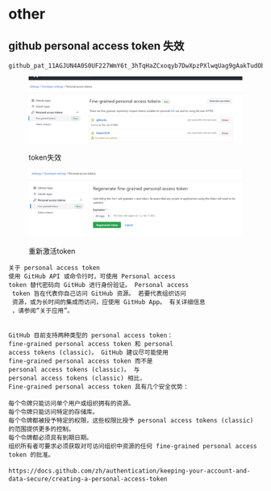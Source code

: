 # other

## github personal access token 失效

```
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
```

<figure><img src=".gitbook/assets/image (1).png" alt=""><figcaption><p>token失效</p></figcaption></figure>

<figure><img src=".gitbook/assets/image (2).png" alt=""><figcaption><p>重新激活token</p></figcaption></figure>

```
关于 personal access token
使用 GitHub API 或命令行时，可使用 Personal access 
token 替代密码向 GitHub 进行身份验证。 Personal access
 token 旨在代表你自己访问 GitHub 资源。 若要代表组织访问
 资源，或为长时间的集成而访问，应使用 GitHub App。 有关详细信息
 ，请参阅“关于应用”。


GitHub 目前支持两种类型的 personal access token：
fine-grained personal access token 和 personal 
access tokens (classic)。 GitHub 建议尽可能使用 
fine-grained personal access token 而不是 
personal access tokens (classic)。 与 
personal access tokens (classic) 相比，
Fine-grained personal access token 具有几个安全优势：

每个令牌只能访问单个用户或组织拥有的资源。
每个令牌只能访问特定的存储库。
每个令牌都被授予特定的权限，这些权限比授予 personal access tokens (classic) 的范围提供更多的控制。
每个令牌都必须具有到期日期。
组织所有者可要求必须获取对可访问组织中资源的任何 fine-grained personal access token 的批准。

https://docs.github.com/zh/authentication/keeping-your-account-and-data-secure/creating-a-personal-access-token



```
